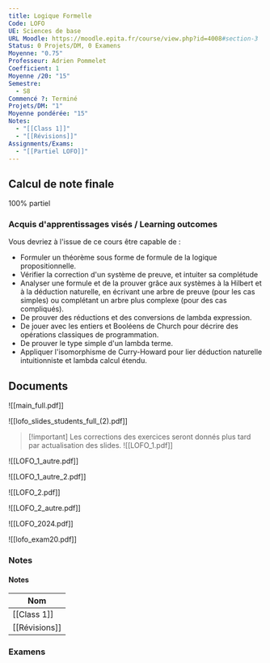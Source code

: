 ```yaml
---
title: Logique Formelle
Code: LOFO
UE: Sciences de base
URL Moodle: https://moodle.epita.fr/course/view.php?id=4008#section-3
Status: 0 Projets/DM, 0 Examens
Moyenne: "0.75"
Professeur: Adrien Pommelet
Coefficient: 1
Moyenne /20: "15"
Semestre:
  - S8
Commencé ?: Terminé
Projets/DM: "1"
Moyenne pondérée: "15"
Notes:
  - "[[Class 1]]"
  - "[[Révisions]]"
Assignments/Exams:
  - "[[Partiel LOFO]]"
---
```

## Calcul de note finale
100% partiel
### Acquis d'apprentissages visés / Learning outcomes
Vous devriez à l'issue de ce cours être capable de :
- Formuler un théorème sous forme de formule de la logique propositionnelle.
- Vérifier la correction d'un système de preuve, et intuiter sa complétude
- Analyser une formule et de la prouver grâce aux systèmes à la Hilbert et à la déduction naturelle, en écrivant une arbre de preuve (pour les cas simples) ou complétant un arbre plus complexe (pour des cas compliqués).
- De prouver des réductions et des conversions de lambda expression.
- De jouer avec les entiers et Booléens de Church pour décrire des opérations classiques de programmation.
- De prouver le type simple d'un lambda terme.
- Appliquer l'isomorphisme de Curry-Howard pour lier déduction naturelle intuitionniste et lambda calcul étendu.
  
## Documents
![[main_full.pdf]]

![[lofo_slides_students_full_(2).pdf]]


> [!important] Les corrections des exercices seront donnés plus tard par actualisation des slides.
![[LOFO_1.pdf]]

![[LOFO_1_autre.pdf]]

![[LOFO_1_autre_2.pdf]]

![[LOFO_2.pdf]]

![[LOFO_2_autre.pdf]]

![[LOFO_2024.pdf]]

![[lofo_exam20.pdf]]

  
### Notes
#### Notes
|Nom|
|---|
|[[Class 1]]|
|[[Révisions]]|
  
  
### Examens